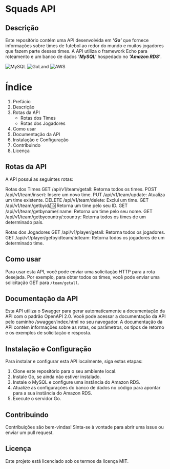 # Squads API

## Descrição

Este repositório contém uma API desenvolvida em ___'Go'___ que fornece informações sobre times de futebol ao redor do mundo e muitos jogadores que fazem parte desses times. A API utiliza o framework Echo para roteamento e um banco de dados ___'MySQL'___ hospedado no ___'Amazon RDS'___.

![MySQL](https://img.shields.io/badge/mysql-%2300f.svg?style=for-the-badge&logo=mysql&logoColor=white)
![GoLand](https://img.shields.io/badge/GoLand-0f0f0f?&style=for-the-badge&logo=goland&logoColor=white)
![AWS](https://img.shields.io/badge/AWS-%23FF9900.svg?style=for-the-badge&logo=amazon-aws&logoColor=white)

# Índice

1. Prefácio
2. Descrição
3. Rotas da API
   - Rotas dos Times
   - Rotas dos Jogadores
4. Como usar
5. Documentação da API
6. Instalação e Configuração
7. Contribuindo
8. Licença

## Rotas da API

A API possui as seguintes rotas:

Rotas dos Times
GET /api/v1/team/getall: Retorna todos os times.
POST /api/v1/team/insert: Insere um novo time.
PUT /api/v1/team/update: Atualiza um time existente.
DELETE /api/v1/team/delete: Exclui um time.
GET /api/v1/team/getbyid/:id: Retorna um time pelo seu ID.
GET /api/v1/team/getbyname/:name: Retorna um time pelo seu nome.
GET /api/v1/team/getbycountry/:country: Retorna todos os times de um determinado país.

Rotas dos Jogadores
GET /api/v1/player/getall: Retorna todos os jogadores.
GET /api/v1/player/getbyidteam/:idteam: Retorna todos os jogadores de um determinado time.

## Como usar

Para usar esta API, você pode enviar uma solicitação HTTP para a rota desejada. Por exemplo, para obter todos os times, você pode enviar uma solicitação GET para `/team/getall`.

## Documentação da API
Esta API utiliza o Swagger para gerar automaticamente a documentação da API com o padrão OpenAPI 2.0. Você pode acessar a documentação da API pelo caminho /swagger/index.html no seu navegador. A documentação da API contém informações sobre as rotas, os parâmetros, os tipos de retorno e os exemplos de solicitação e resposta.

## Instalação e Configuração 
Para instalar e configurar esta API localmente, siga estas etapas:

1. Clone este repositório para o seu ambiente local.
2. Instale Go, se ainda não estiver instalado.
3. Instale o MySQL e configure uma instância do Amazon RDS.
4. Atualize as configurações do banco de dados no código para apontar para a sua instância do Amazon RDS.
5. Execute o servidor Go.

## Contribuindo

Contribuições são bem-vindas! Sinta-se à vontade para abrir uma issue ou enviar um pull request.

## Licença

Este projeto está licenciado sob os termos da licença MIT.
